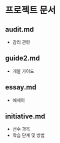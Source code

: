 # 프로젝트 문서

## audit.md
* 감리 관련

## guide2.md
* 개발 가이드

## essay.md
* 에세이

## initiative.md
* 선수 과목
* 학습 단계 및 방법
